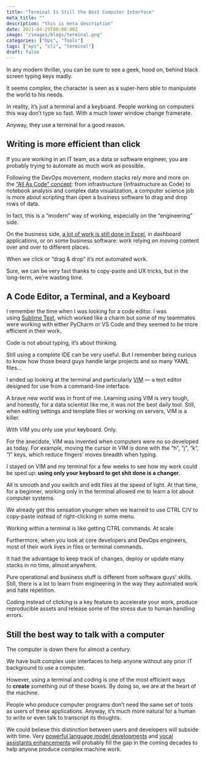 ```yaml
---
title: "Terminal Is Still the Best Computer Interface"
meta_title: ""
description: "this is meta description"
date: 2021-04-29T00:00:00Z
image: "/images/blogs/terminal.png"
categories: ["Ops", "Tools"]
tags: ["ops", "cli", "terminal"]
draft: false
---
```


In any modern thriller, you can be sure to see a geek, hood on, behind black screen typing keys madly.

It seems complex, the character is seen as a super-hero able to manipulate the world to his needs.

In reality, it’s just a terminal and a keyboard. People working on computers this way don’t type so fast. With a much lower window change framerate.

Anyway, they use a terminal for a good reason.

## Writing is more efficient than click

If you are working in an IT team, as a data or software engineer, you are probably trying to automate as much work as possible.

Following the DevOps movement, modern stacks rely more and more on the [“All As Code” concept](https://hackernoon.com/everything-as-code-explained-0ibg32a3): from infrastructure (Infrastructure as Code) to notebook analysis and complex data visualization, a computer science job is more about scripting than open a business software to drag and drop rows of data.

In fact, this is a “modern” way of working, especially on the “engineering” side.

On the business side, [a lot of work is still done in Excel](https://towardsdatascience.com/microsoft-excel-in-the-era-of-big-data-401e67ca28a5), in dashboard applications, or on some business software: work relying on moving content over and over to different places.

When we click or “drag & drop” it’s not automated work.

Sure, we can be very fast thanks to copy-paste and UX tricks, but in the long-term, we’re wasting time.

## A Code Editor, a Terminal, and a Keyboard

I remember the time when I was looking for a code editor. I was using [Sublime Text](https://www.sublimetext.com/), which worked like a charm but some of my teammates were working with either PyCharm or VS Code and they seemed to be more efficient in their work.

Code is not about typing, it’s about thinking.

Still using a complete IDE can be very useful. But I remember being curious to know how those beard guys handle large projects and so many YAML files…

I ended up looking at the terminal and particularly [VIM](https://www.vim.org/) — a text editor designed for use from a command-line interface.

A brave new world was in front of me. Learning using VIM is very tough, and honestly, for a data scientist like me, it was not the best daily tool. Still, when editing settings and template files or working on servers, VIM is a killer.

With VIM you only use your keyboard. Only.

For the anecdote, VIM was invented when computers were no so developed as today. For example, moving the cursor in VIM is done with the “h”, “j”, “k”, “l” keys, which reduce fingers’ moves breadth when typing.

I stayed on VIM and my terminal for a few weeks to see how my work could be sped up: **using only your keyboard to get shit done is a changer**.

All is smooth and you switch and edit files at the speed of light. At that time, for a beginner, working only in the terminal allowed me to learn a lot about computer systems.

We already get this sensation younger when we learned to use CTRL C/V to copy-paste instead of right-clicking in some menu.

Working within a terminal is like getting CTRL commands. At scale.

Furthermore, when you look at core developers and DevOps engineers, most of their work lives in files or terminal commands.

It had the advantage to keep track of changes, deploy or update many stacks in no time, almost anywhere.

Pure operational and business stuff is different from software guys' skills. Still, there is a lot to learn from engineering in the way they automated work and hate repetition.

Coding instead of clicking is a key feature to accelerate your work, produce reproducible assets and release some of the stress due to human handling errors.

## Still the best way to talk with a computer

The computer is down there for almost a century.

We have built complex user interfaces to help anyone without any prior IT background to use a computer.

However, using a terminal and coding is one of the most efficient ways to **create** something out of these boxes. By doing so, we are at the heart of the machine.

People who produce computer programs don’t need the same set of tools as users of these applications. Anyway, it’s much more natural for a human to write or even talk to transcript its thoughts.

We could believe this distinction between users and developers will subside with time. Very [powerful language model developments](https://arxiv.org/abs/2005.14165) and [vocal assistants enhancements](https://assistant.google.com/) will probably fill the gap in the coming decades to help anyone produce complex machine work.